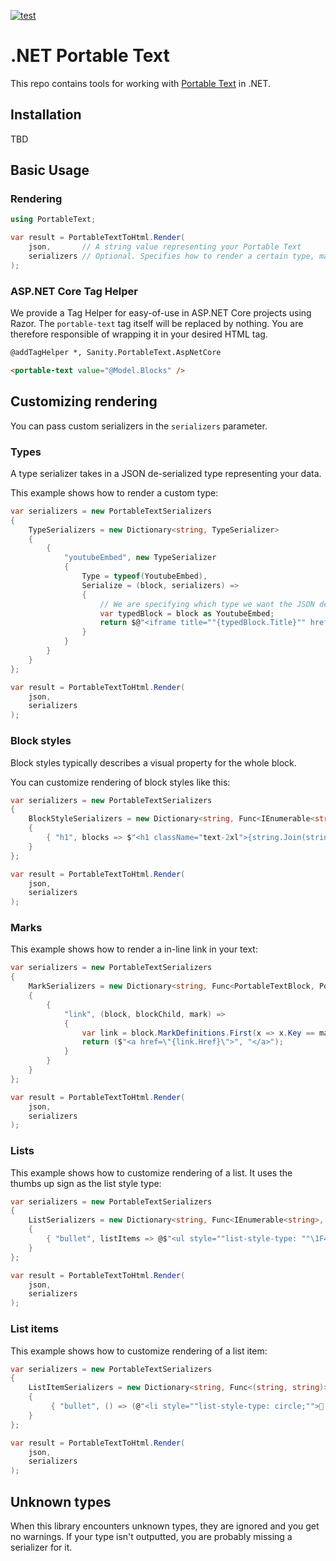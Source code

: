[![test](https://github.com/saasen/dotnet-portable-text/actions/workflows/test.yml/badge.svg)](https://github.com/saasen/dotnet-portable-text/actions/workflows/test.yml)

# .NET Portable Text

This repo contains tools for working with [Portable Text](https://portabletext.org) in .NET.

## Installation

TBD

## Basic Usage

### Rendering

```cs
using PortableText;

var result = PortableTextToHtml.Render(
    json,       // A string value representing your Portable Text
    serializers // Optional. Specifies how to render a certain type, mark, list etc.
);
```

### ASP.NET Core Tag Helper

We provide a Tag Helper for easy-of-use in ASP.NET Core projects using Razor. The `portable-text` tag itself will be replaced by nothing. You are therefore responsible of wrapping it in your desired HTML tag.

```html
@addTagHelper *, Sanity.PortableText.AspNetCore

<portable-text value="@Model.Blocks" />
```

## Customizing rendering

You can pass custom serializers in the `serializers` parameter.

### Types

A type serializer takes in a JSON de-serialized type representing your data.

This example shows how to render a custom type:

```cs
var serializers = new PortableTextSerializers
{
    TypeSerializers = new Dictionary<string, TypeSerializer>
    {
        {
            "youtubeEmbed", new TypeSerializer
            {
                Type = typeof(YoutubeEmbed),
                Serialize = (block, serializers) =>
                {
                    // We are specifying which type we want the JSON de-serialized to, so this is safe.
                    var typedBlock = block as YoutubeEmbed;
                    return $@"<iframe title=""{typedBlock.Title}"" href=""{typedBlock.Url}""></iframe>";
                }
            }
        }
    }
};

var result = PortableTextToHtml.Render(
    json,
    serializers
);
```

### Block styles

Block styles typically describes a visual property for the whole block.

You can customize rendering of block styles like this:

```cs
var serializers = new PortableTextSerializers
{
    BlockStyleSerializers = new Dictionary<string, Func<IEnumerable<string>, string>>
    {
        { "h1", blocks => $"<h1 className="text-2xl">{string.Join(string.Empty, blocks)}</h1>" }
    }
};

var result = PortableTextToHtml.Render(
    json,
    serializers
);
```

### Marks

This example shows how to render a in-line link in your text:

```cs
var serializers = new PortableTextSerializers
{
    MarkSerializers = new Dictionary<string, Func<PortableTextBlock, PortableTextChild, string, (string startTag, string endTag)>>
    {
        {
            "link", (block, blockChild, mark) =>
            {
                var link = block.MarkDefinitions.First(x => x.Key == mark);
                return ($"<a href=\"{link.Href}\">", "</a>");
            }
        }
    }
};

var result = PortableTextToHtml.Render(
    json,
    serializers
);
```

### Lists

This example shows how to customize rendering of a list. It uses the thumbs up sign as the list style type:

```cs
var serializers = new PortableTextSerializers
{
    ListSerializers = new Dictionary<string, Func<IEnumerable<string>, string>>()
    {
        { "bullet", listItems => @$"<ul style=""list-style-type: ""\1F44D"""">{string.Join(string.Empty, listItems)}</ul>" }
    }
};

var result = PortableTextToHtml.Render(
    json,
    serializers
);
```

### List items

This example shows how to customize rendering of a list item:

```cs
var serializers = new PortableTextSerializers
{
    ListItemSerializers = new Dictionary<string, Func<(string, string)>>
    {
         { "bullet", () => (@"<li style=""list-style-type: circle;"">🎱 ", "</li>") }
    }
};

var result = PortableTextToHtml.Render(
    json,
    serializers
);
```

## Unknown types

When this library encounters unknown types, they are ignored and you get no warnings. If your type isn't outputted, you are probably missing a serializer for it.
